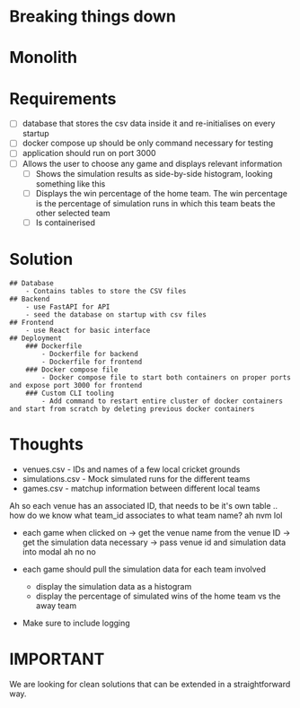 # Breaking things down

# Monolith

# Requirements
- [ ] database that stores the csv data inside it and re-initialises on every startup
- [ ] docker compose up should be only command necessary for testing
- [ ] application should run on port 3000
- [ ] Allows the user to choose any game and displays relevant information
    - [ ] Shows the simulation results as side-by-side histogram, looking something like this
    - [ ] Displays the win percentage of the home team. The win percentage is the percentage of simulation runs in which this team beats the other selected team
    - [ ] Is containerised 

# Solution
    ## Database
        - Contains tables to store the CSV files
    ## Backend
        - use FastAPI for API
        - seed the database on startup with csv files
    ## Frontend
        - use React for basic interface
    ## Deployment 
        ### Dockerfile
            - Dockerfile for backend
            - Dockerfile for frontend
        ### Docker compose file
            - Docker compose file to start both containers on proper ports and expose port 3000 for frontend
        ### Custom CLI tooling
            - Add command to restart entire cluster of docker containers and start from scratch by deleting previous docker containers
# Thoughts

- venues.csv - IDs and names of a few local cricket grounds
- simulations.csv - Mock simulated runs for the different teams
- games.csv - matchup information between different local teams


Ah so each venue has an associated ID, that needs to be it's own table
.. how do we know what team_id associates to what team name? ah nvm lol


- each game when clicked on -> get the venue name from the venue ID -> get the simulation data necessary -> pass venue id and simulation data into modal
ah no no
- each game should pull the simulation data for each team involved
    - display the simulation data as a histogram
    - display the percentage of simulated wins of the home team vs the away team

- Make sure to include logging

# IMPORTANT
We are looking for clean solutions that can be extended in a straightforward way.